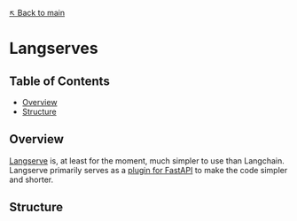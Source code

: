 [↖️ Back to main](../README.md)

# Langserves

## Table of Contents

- [Overview](#overview)
- [Structure](#structure)

## Overview

[Langserve](https://python.langchain.com/docs/langserve/) is, at least for the moment, much simpler to use than Langchain. Langserve primarily serves as a [plugin for FastAPI](https://blog.langchain.dev/introducing-langserve/) to make the code simpler and shorter.

## Structure